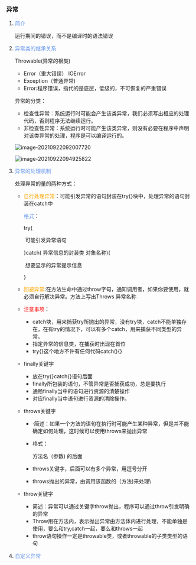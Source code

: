 ### 异常

1. <font color='cornflowerblue'>简介</font>

    运行期间的错误，而不是编译时的语法错误

2. <font color='cornflowerblue'>异常类的继承关系</font>

    Throwable(异常的根类)

    - Error（重大错误）	IOError
    - Exception（普通异常)
    - Error:程序错误，指代的是底层，低级的，不可恢复的严重错误

    异常的分类：

    - 检查性异常：系统运行时可能会产生该类异常，我们必须写出相应的处理代码，否则程序无法继续运行。
    - 非检查性异常：系统运行时可能产生该类异常，则没有必要在程序中声明对该类异常的处理，程序是可以编译运行的。

    ![image-20210922092007720](E:\Typora图片仓库\image-20210922092007720.png)

    ![image-20210922094925822](E:\Typora图片仓库\image-20210922094925822.png)

3. <font color='cornflowerblue'>异常的处理机制</font>

    处理异常的量的两种方式：

    - <font color='orange'>自行处理异常</font>：可能引发异常的语句封装在try{}块中，处理异常的语句封装在catch中

        <font color='cornflowerblue'>格式</font>：

        try{

        ​	可能引发异常语句

        }catch( 异常信息的封装类   对象名称){

        ​	想要显示的异常提示信息

        }

    - <font color='orange'>回避异常</font>:在方法生命中通过throw字句，通知调用者，如果你要使用，就必须自行解决异常。方法上写出Throws  异常名称

    - <font color='red'>注意事项</font>：

        - catch块，用来捕获try所抛出的异常，没有try块，catch不能单独存在，在有try的情况下，可以有多个catch，用来捕获不同类型的异常。
        - 指定异常的信息类，在捕获时出现在首位
        - try{}这个地方不许有任何代码catch(){}

    - finally关键字

        - 放在try{}catch{}语句后面
        - finally所包装的语句，不管异常是否捕获成功，总是要执行
        - 通畅finally当中的语句进行资源的清楚操作
        - 对应finally当中语句进行资源的清除操作。

    - throws关键字

        - ·简述：如果一个方法的语句在执行时可能产生某种异常，但是并不能确定如何处理，这时候可以使用throws来抛出异常

        - 格式：

            方法名（参数) 的后面

        - throws关键字，后面可以有多个异常，用逗号分开

        - throws抛出的异常，由调用该函数的（方法)来处理\

    - throw关键字

        - 简述：异常可以通过关键字throw抛出，程序可以通过throw引发明确的异常
        - Throw用在方法内，表示抛出异常由方法体内进行处理，不能单独是使用，要么和try,catch一起，要么和throws一起
        - throw语句操作一定是throwable类，或者throwable的子类类型的语句

4. <font color='cornflowerblue'>自定义异常</font>





